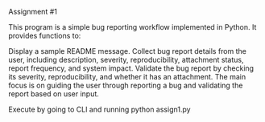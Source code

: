 Assignment #1

This program is a simple bug reporting workflow implemented in Python. It provides functions to:

Display a sample README message.
Collect bug report details from the user, including description, severity, reproducibility, attachment status, report frequency, and system impact.
Validate the bug report by checking its severity, reproducibility, and whether it has an attachment.
The main focus is on guiding the user through reporting a bug and validating the report based on user input.

Execute by going to CLI and running python assign1.py